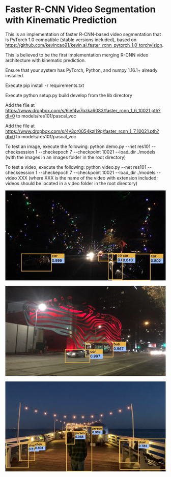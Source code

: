 # Faster R-CNN Video Segmentation with Kinematic Prediction

This is an implementation of faster R-CNN-based video segmentation that is PyTorch 1.0 compatible (stable versions included), based on https://github.com/kevincao91/kevin.ai.faster_rcnn_pytorch_1.0_torchvision.

This is believed to be the first implementation merging R-CNN video architecture with kinematic prediction.

Ensure that your system has PyTorch, Python, and numpy 1.16.1+ already installed.

Execute pip install -r requirements.txt

Execute python setup.py build develop from the lib directory

Add the file at https://www.dropbox.com/s/6ief4w7qzka6083/faster_rcnn_1_6_10021.pth?dl=0 to models/res101/pascal_voc

Add the file at https://www.dropbox.com/s/4v3or0054kzl19q/faster_rcnn_1_7_10021.pth?dl=0 to models/res101/pascal_voc

To test an image, execute the following: python demo.py --net res101 --checksession 1 --checkepoch 7 --checkpoint 10021 --load_dir ./models (with the images in an images folder in the root directory)

To test a video, execute the following: python video.py --net res101 --checksession 1 --checkepoch 7 --checkpoint 10021 --load_dir ./models --video XXX (where XXX is the name of the video with extension included; videos should be located in a video folder in the root directory)

![Sample Frame No. 1](/samples/Picture2.jpg)

![Sample Frame No. 2](/samples/Picture3.jpg)

![Sample Frame No. 3](/samples/Picture4.jpg)
